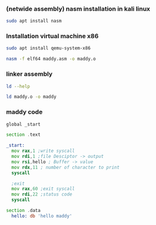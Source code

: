 ### (netwide assembly) nasm installation in kali linux
```bash
sudo apt install nasm
```
### Installation virtual machine x86
```bash
sudo apt install qemu-system-x86
```

```bash
nasm -f elf64 maddy.asm -o maddy.o
```
### linker assembly
```bash
ld --help
```
```bash
ld maddy.o -o maddy
```
### maddy code
```asm
global _start

section .text

_start:
  mov rax,1 ;write syscall
  mov rdi,1 ;file Desciptor -> output
  mov rsi,hello ; Buffer -> value
  mov rdx,11 ; number of character to print
  syscall

  ;exit
  mov rax,60 ;exit syscall
  mov rdi,22 ;status code
  syscall

section .data
  hello: db 'hello maddy'
```
